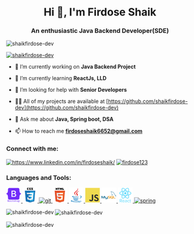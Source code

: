 <h1 align="center">Hi 👋, I'm Firdose Shaik</h1>
<h3 align="center">An enthusiastic Java Backend Developer(SDE)</h3>

<p align="left"> <img src="https://komarev.com/ghpvc/?username=shaikfirdose-dev&label=Profile%20views&color=0e75b6&style=flat" alt="shaikfirdose-dev" /> </p>

<p align="left"> <a href="https://github.com/ryo-ma/github-profile-trophy"><img src="https://github-profile-trophy.vercel.app/?username=shaikfirdose-dev" alt="shaikfirdose-dev" /></a> </p>

- 🔭 I’m currently working on **Java Backend Project**

- 🌱 I’m currently learning **ReactJs, LLD**

- 🤝 I’m looking for help with **Senior Developers**

- 👨‍💻 All of my projects are available at [https://github.com/shaikfirdose-dev](https://github.com/shaikfirdose-dev)

- 💬 Ask me about **Java, Spring boot, DSA**

- 📫 How to reach me **firdoseshaik6652@gmail.com**

<h3 align="left">Connect with me:</h3>
<p align="left">
<a href="https://linkedin.com/in/https://www.linkedin.com/in/firdoseshaik/" target="blank"><img align="center" src="https://raw.githubusercontent.com/rahuldkjain/github-profile-readme-generator/master/src/images/icons/Social/linked-in-alt.svg" alt="https://www.linkedin.com/in/firdoseshaik/" height="30" width="40" /></a>
<a href="https://www.leetcode.com/firdose123" target="blank"><img align="center" src="https://raw.githubusercontent.com/rahuldkjain/github-profile-readme-generator/master/src/images/icons/Social/leet-code.svg" alt="firdose123" height="30" width="40" /></a>
</p>

<h3 align="left">Languages and Tools:</h3>
<p align="left"> <a href="https://getbootstrap.com" target="_blank" rel="noreferrer"> <img src="https://raw.githubusercontent.com/devicons/devicon/master/icons/bootstrap/bootstrap-plain-wordmark.svg" alt="bootstrap" width="40" height="40"/> </a> <a href="https://www.w3schools.com/css/" target="_blank" rel="noreferrer"> <img src="https://raw.githubusercontent.com/devicons/devicon/master/icons/css3/css3-original-wordmark.svg" alt="css3" width="40" height="40"/> </a> <a href="https://git-scm.com/" target="_blank" rel="noreferrer"> <img src="https://www.vectorlogo.zone/logos/git-scm/git-scm-icon.svg" alt="git" width="40" height="40"/> </a> <a href="https://www.w3.org/html/" target="_blank" rel="noreferrer"> <img src="https://raw.githubusercontent.com/devicons/devicon/master/icons/html5/html5-original-wordmark.svg" alt="html5" width="40" height="40"/> </a> <a href="https://www.java.com" target="_blank" rel="noreferrer"> <img src="https://raw.githubusercontent.com/devicons/devicon/master/icons/java/java-original.svg" alt="java" width="40" height="40"/> </a> <a href="https://developer.mozilla.org/en-US/docs/Web/JavaScript" target="_blank" rel="noreferrer"> <img src="https://raw.githubusercontent.com/devicons/devicon/master/icons/javascript/javascript-original.svg" alt="javascript" width="40" height="40"/> </a> <a href="https://www.mysql.com/" target="_blank" rel="noreferrer"> <img src="https://raw.githubusercontent.com/devicons/devicon/master/icons/mysql/mysql-original-wordmark.svg" alt="mysql" width="40" height="40"/> </a> <a href="https://reactjs.org/" target="_blank" rel="noreferrer"> <img src="https://raw.githubusercontent.com/devicons/devicon/master/icons/react/react-original-wordmark.svg" alt="react" width="40" height="40"/> </a> <a href="https://spring.io/" target="_blank" rel="noreferrer"> <img src="https://www.vectorlogo.zone/logos/springio/springio-icon.svg" alt="spring" width="40" height="40"/> </a> </p>

<p><img align="left" src="https://github-readme-stats.vercel.app/api/top-langs?username=shaikfirdose-dev&show_icons=true&locale=en&layout=compact" alt="shaikfirdose-dev" /></p>

<p>&nbsp;<img align="center" src="https://github-readme-stats.vercel.app/api?username=shaikfirdose-dev&show_icons=true&locale=en" alt="shaikfirdose-dev" /></p>

<p><img align="center" src="https://github-readme-streak-stats.herokuapp.com/?user=shaikfirdose-dev&" alt="shaikfirdose-dev" /></p>
